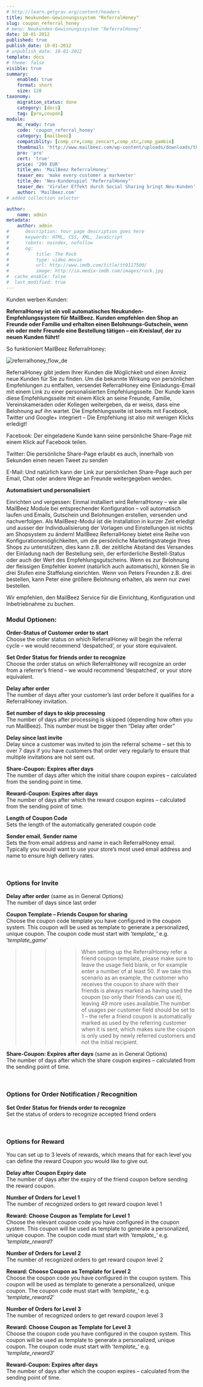 ```yaml
---
# http://learn.getgrav.org/content/headers
title: Neukunden-Gewinnungssystem "ReferralHoney"
slug: coupon_referral_honey
# menu: Neukunden-Gewinnungssystem "ReferralHoney"
date: 10-01-2012
published: true
publish_date: 10-01-2012
# unpublish_date: 10-01-2012
template: docs
# theme: false
visible: true
summary:
    enabled: true
    format: short
    size: 128
taxonomy:
    migration_status: done
    category: [docs]
    tag: [pro,coupon]
module:
    mc_ready: true
    code: 'coupon_referral_honey'
    category: [mailbeez]
    compatiblity: [comp_cre,comp_zencart,comp_xtc,comp_gambio]
    thumbnail: 'http://www.mailbeez.com/wp-content/uploads/downloads/thumbnails/2012/01/icon_32.png'
    pro: 'pro'
    cert: 'true'
    price: '299 EUR'
    title_en: 'MailBeez ReferralHoney'
    teaser_en: 'make every customer a markeeter'
    title_de: 'Neu-Kundenspiel "ReferralHoney"'
    teaser_de: 'Viraler Effekt durch Social Sharing bringt Neu-Kunden'
    author: 'MailBeez.com'
# added collection selector

author:
    name: admin
metadata:
    author: admin
#      description: Your page description goes here
#      keywords: HTML, CSS, XML, JavaScript
#      robots: noindex, nofollow
#      og:
#          title: The Rock
#          type: video.movie
#          url: http://www.imdb.com/title/tt0117500/
#          image: http://ia.media-imdb.com/images/rock.jpg
#  cache_enable: false
#  last_modified: true
---
```


Kunden werben Kunden:

<!--
[Besuchen Sie die MailBeez ReferralHoney Mini-Site für mehr Informationen](/download/mailbeez-referral-honey/ "The MailBeez ReferralHoney")
-->

**ReferralHoney ist ein voll automatisches Neukunden-Empfehlungssystem für MailBeez. Kunden empfehlen den Shop an Freunde oder Familie und erhalten einen Belohnungs-Gutschein, wenn ein oder mehr Freunde eine Bestellung tätigen – ein Kreislauf, der zu neuen Kunden führt!**

So funktioniert MailBeez ReferralHoney:

![](referralflow.de.png "referralhoney_flow_de")

ReferralHoney gibt jedem Ihrer Kunden die Möglichkeit und einen Anreiz neue Kunden für Sie zu finden. Um die bekannte Wirkung von persönlichen Empfehlungen zu entfalten, versendet ReferralHoney eine Einladungs-Email mit einem Link zu einer personalisierten Empfehlungsseite. Der Kunde kann diese Empfehlungsseite mit einem Klick an seine Freunde, Familie, Vereinskameraden oder Kollegen weitergeben, da er weiss, dass eine Belohnung auf ihn wartet. Die Empfehlungsseite ist bereits mit Facebook, Twitter und Google+ integriert – Die Empfehlung ist also mit wenigen Klicks erledigt!

Facebook: Der eingeladene Kunde kann seine persönliche Share-Page mit einem Klick auf Facebook teilen.

Twitter: Die persönliche Share-Page erlaubt es auch, innerhalb von Sekunden einen neuen Tweet zu senden

E-Mail: Und natürlich kann der Link zur persönlichen Share-Page auch per Email, Chat oder andere Wege an Freunde weitergegeben werden.


**Automatisiert und personalisiert**

Einrichten und vergessen: Einmal installiert wird ReferralHoney – wie alle MailBeez Module bei entsprechender Konfiguration – voll automatisch laufen und Emails, Gutschein und Belohnungen erstellen, versenden und nachverfolgen.
Als MailBeez-Modul ist die Installation in kurzer Zeit erledigt und ausser der Individualisierung der Vorlagen und Einstellungen ist nichts am Shopsystem zu ändern!
MailBeez ReferralHoney bietet eine Reihe von Konfigurationsmöglichkeiten, um die persönliche Marketingstrategie Ihres Shops zu unterstützen, dies kann z.B. der zeitliche Abstand des Versandes der Einladung nach der Bestellung sein, der erforderliche Bestell-Status oder auch der Wert des Empfehlungsgutscheins. Wenn es zur Belohnung der fleissigen Empfehler kommt (natürlich auch automatisch), können Sie in drei Stufen eine Staffelung einrichten. Wenn von Peters Freunden z.B. drei bestellen, kann Peter eine größere Belohnung erhalten, als wenn nur zwei bestellen.

Wir empfehlen, den MailBeez Service für die Einrichtung, Konfiguration und Inbetriebnahme zu buchen.


### Modul Optionen:

**Order-Status of Customer order to start**  
 Choose the order status on which ReferralHoney will begin the referral cycle – we would recommend ‘despatched’, or your store equivalent.

**Set Order Status for friends order to recognize**  
 Choose the order status on which ReferralHoney will recognize an order from a referrer’s friend – we would recommend ‘despatched’, or your store equivalent.

**Delay after order**  
 The number of days after your customer’s last order before it qualifies for a ReferralHoney invitation.

**Set number of days to skip processing**  
 The number of days after processing is skipped (depending how often you run MailBeez). This number must be bigger then “Delay after order”

**Delay since last invite**  
 Delay since a customer was invited to join the referral scheme – set this to over 7 days if you have customers that order very regularly to ensure that multiple invitations are not sent out.

**Share-Coupon: Expires after days**  
 The number of days after which the initial share coupon expires – calculated from the sending point in time.

**Reward-Coupon: Expires after days**  
 The number of days after which the reward coupon expires – calculated from the sending point of time.

**Length of Coupon Code**  
 Sets the length of the automatically generated coupon code

**Sender email**, **Sender name**  
 Sets the from email address and name in each ReferralHoney email. Typically you would want to use your store’s most used email address and name to ensure high delivery rates.

 

### Options for Invite

**Delay after order** (same as in General Options)  
 The number of days since last order

**Coupon Template – Friends Coupon for sharing**  
 Choose the coupon code template you have configured in the coupon system. This coupon will be used as template to generate a personalized, unique coupon. The coupon code must start with ‘*template\_*‘ e.g. ‘*template\_game*‘

>>>>> When setting up the ReferralHoney refer a friend coupon template, please make sure to leave the usage field blank, or for example enter a number of at least 50. If we take this scenario as an example, the customer who receives the coupon to share with their friends is always marked as having used the coupon (so only their friends can use it), leaving 49 more uses available.The number of usages per customer field should be set to 1 – the refer a friend coupon is automatically marked as used by the referring customer when it is sent, which makes sure the coupon is only used by newly referred customers and not the initial recipient.

**Share-Coupon: Expires after days** (same as in General Options)  
 The number of days after which the share coupon expires – calculated from the sending point of time.

 

### Options for Order Notification / Recognition

**Set Order Status for friends order to recognize**  
 Set the status of orders to recognize accepted friend orders

 

### Options for Reward

You can set up to 3 levels of rewards, which means that for each level you can define the reward Coupon you would like to give out.

**Delay after Coupon Expiry date**  
 The number of days after the expiry of the friend coupon before sending the reward coupon.

**Number of Orders for Level 1**  
 The number of recognized orders to get reward coupon level 1

**Reward: Choose Coupon as Template for Level 1**  
 Choose the relevant coupon code you have configured in the coupon system. This coupon will be used as template to generate a personalized, unique coupon. The coupon code must start with ‘*template\_*‘ e.g. ‘*template\_reward1*‘

**Number of Orders for Level 2**  
 The number of recognized orders to get reward coupon level 2

**Reward: Choose Coupon as Template for Level 2**  
 Choose the coupon code you have configured in the coupon system. This coupon will be used as template to generate a personalized, unique coupon. The coupon code must start with ‘*template\_*‘ e.g. ‘*template\_reward2*‘

**Number of Orders for Level 3**  
 The number of recognized orders to get reward coupon level 3

**Reward: Choose Coupon as Template for Level 3**  
 Choose the coupon code you have configured in the coupon system. This coupon will be used as template to generate a personalized, unique coupon. The coupon code must start with ‘*template\_*‘ e.g. ‘*template\_reward3*‘

**Reward-Coupon: Expires after days**  
 The number of days after which the coupon expires – calculated from the sending point of time.
